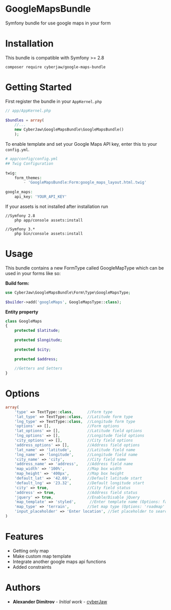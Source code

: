 # GoogleMapsBundle

Symfony bundle for use google maps in your form

# Installation
This bundle is compatible with Symfony >= 2.8
```
composer require cyberjaw/google-maps-bundle
```

# Getting Started

First register the bundle in your ``AppKernel.php``

```php
// app/AppKernel.php
  
$bundles = array(
    //...
    new CyberJaw\GoogleMapsBundle\GoogleMapsBundle()
    );
```

To enable template and set your Google Maps API key, enter this to your ``config.yml``.

```php
# app/config/config.yml
## Twig Configuration
 
twig:
    form_themes:
        - 'GoogleMapsBundle:Form:google_maps_layout.html.twig'
        
google_maps:
    api_key: 'YOUR_API_KEY'
```

If your assets is not installed after installation run
```
//Symfony 2.8
    php app/console assets:install
    
//Symfony 3.*
    php bin/console assets:install
```
# Usage
This bundle contains a new FormType called GoogleMapType which can be used in your forms like so:

**Build form:**
```php
use CyberJaw\GoogleMapsBundle\Form\Type\GoogleMapsType;
    
$builder->add('googleMaps', GoogleMapsType::class);
```

**Entity property**

```php
class GoogleMaps
{
    protected $latitude;
    
    protected $longitude;
    
    protected $city;
    
    protected $address;
    
    //Getters and Setters
}
```

# Options

```php
array(
    'type' => TextType::class,      //Form type
    'lat_type' => TextType::class,  //Latitude form type
    'lng_type' => TextType::class,  //Longitude form type
    'options' => [],                //Form options
    'lat_options' => [],            //Latitude field options
    'lng_options' => [],            //Longitude field options
    'city_options' => [],           //City field options
    'address_options' => [],        //Address field options
    'lat_name' => 'latitude',       //Latitude field name
    'lng_name' => 'longitude',      //Longitude field name
    'city_name' => 'city',          //City field name
    'address_name' => 'address',    //Address field name
    'map_width' => '100%',          //Map box width
    'map_height' => '400px',        //Map box height
    'default_lat' => '42.69',       //Default latitude start
    'default_lng' => '23.32',       //Default longitude start
    'city' => true,                 //City field status
    'address' => true,              //Address field status
    'jquery' => true,               //Enable/Disable jQuery
    'map_template' => 'styled',      //Enter template name (Options: false = default, 'night' = Night template, 'styled' = Styled map template)
    'map_type' => 'terrain',        //Set map type (Options: 'roadmap' and 'terrain')
    'input_placeholder' => 'Enter location', //Set placeholder to search location input
)
```

# Features

* Getting only map
* Make custom map template
* Integrate another google maps api functions
* Added constraints

# Authors

* **Alexander Dimitrov** - *Initial work* - [cyberJaw](https://github.com/cyberJaw)